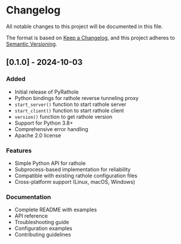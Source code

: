 # Changelog

All notable changes to this project will be documented in this file.

The format is based on [Keep a Changelog](https://keepachangelog.com/en/1.0.0/),
and this project adheres to [Semantic Versioning](https://semver.org/spec/v2.0.0.html).

## [0.1.0] - 2024-10-03

### Added
- Initial release of PyRathole
- Python bindings for rathole reverse tunneling proxy
- `start_server()` function to start rathole server
- `start_client()` function to start rathole client
- `version()` function to get rathole version
- Support for Python 3.8+
- Comprehensive error handling
- Apache 2.0 license

### Features
- Simple Python API for rathole
- Subprocess-based implementation for reliability
- Compatible with existing rathole configuration files
- Cross-platform support (Linux, macOS, Windows)

### Documentation
- Complete README with examples
- API reference
- Troubleshooting guide
- Configuration examples
- Contributing guidelines

